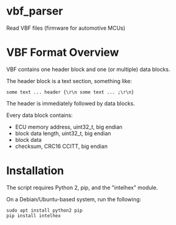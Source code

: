 # vbf_parser
Read VBF files (firmware for automotive MCUs)

# VBF Format Overview

VBF contains one header block and one (or multiple) data blocks.

The header block is a text section, something like:

```some text ... header {\r\n some text ... ;\r\n}```

The header is immediately followed by data blocks.

Every data block contains:

* ECU memory address, uint32_t, big endian
* block data length, uint32_t, big endian
* block data
* checksum, CRC16 CCITT, big endian

# Installation

The script requires Python 2, pip, and the "intelhex" module.

On a Debian/Ubuntu-based system, run the following:
```
sudo apt install python2 pip
pip install intelhex
```
